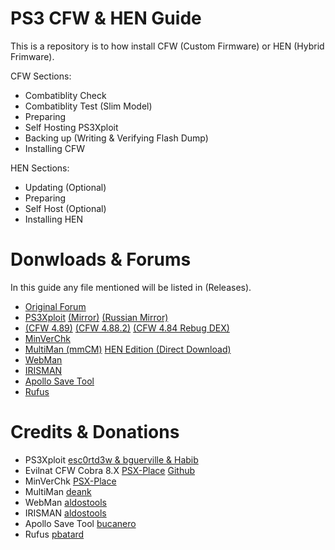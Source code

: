 # PS3 CFW & HEN Guide
This is a repository is to how install CFW (Custom Firmware) or HEN (Hybrid Frimware).

CFW Sections:

- Combatiblity Check
- Combatiblity Test (Slim Model)
- Preparing
- Self Hosting PS3Xploit
- Backing up (Writing & Verifying Flash Dump)
- Installing CFW

HEN Sections:

- Updating (Optional)
- Preparing
- Self Host (Optional)
- Installing HEN


# Donwloads & Forums

In this guide any file mentioned will be listed in (Releases).

- [Original Forum](https://gbatemp.net/threads/ultimate-ps3-guide.623854/#post-10035808)
- [PS3Xploit](http://ps3xploit.me/) [(Mirror)](https://furever.me/bgtoolset) [(Russian Mirror)](https://www.pspx.ru/forum/bgtoolset/)
- [(CFW 4.89)](https://www.psx-place.com/threads/cfw-4-89-evilnat-cobra-8-3-cex.37294/) [(CFW 4.88.2)](https://www.psx-place.com/threads/4-88-2-evilnat-cobra-8-3-custom-firmware-cfw-cex-released.32057/) [(CFW 4.84 Rebug DEX)](https://rebug.me/official-rebug-4-84-2-rex-d-rex-cobra-8-1-toolbox-2-03-02-mar-29th-2019/)
- [MinVerChk](https://www.psx-place.com/resources/minverchk-minimum-version-checker.610/)
- [MultiMan (mmCM)](https://www.psx-place.com/threads/update-multiman-04-85-01-official-update-from-deank-adds-4-83-4-85-cfw-support-ps3hen-support.26435/page-3#post-210206) [HEN Edition (Direct Download)](https://store.brewology.com/get/homebrew.php?id=24&fid=2167)
- [WebMan](https://github.com/aldostools/webMAN-MOD)
- [IRISMAN](https://github.com/aldostools/IRISMAN)
- [Apollo Save Tool](https://github.com/bucanero/apollo-ps3)
- [Rufus](https://rufus.ie/en/)


# Credits & Donations

- PS3Xploit [esc0rtd3w & bguerville & Habib](https://www.paypal.me/nopsn)
- Evilnat CFW Cobra 8.X [PSX-Place](https://www.psx-place.com/members/evilnat.76/) [Github](https://github.com/Evilnat)
- MinVerChk [PSX-Place](https://www.psx-place.com/resources/minverchk-minimum-version-checker.610/)
- MultiMan [deank](https://www.paypal.com/paypalme/webplugins)
- WebMan [aldostools](https://www.paypal.com/donate/?hosted_button_id=HCYZ9AM3JUB78)
- IRISMAN [aldostools](https://www.paypal.com/donate/?hosted_button_id=HCYZ9AM3JUB78)
- Apollo Save Tool [bucanero](https://www.paypal.me/bucanerodev)
- Rufus [pbatard](https://github.com/pbatard)

